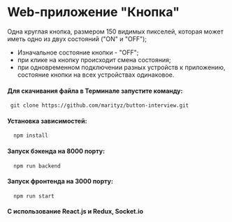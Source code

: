 # Web-приложение "Кнопка"

Одна круглая кнопка, размером 150 видимых пикселей, которая может иметь одно из двух состояний ("ON" и "OFF");
- Изначальное состояние кнопки - "OFF";
- при клике на кнопку происходит смена состояния;
- при одновременном подключении разных устройств к приложению, состояние кнопки на всех устройствах одинаковое.

#### Для скачивания файла в Терминале запустите команду:
     git clone https://github.com/marityz/button-interview.git

#### Установка зависимостей:
      npm install
      
#### Запуск бэкенда на 8000 порту:
      npm run backend
        
#### Запуск фронтенда на 3000 порту:
      npm run start
      
      


#### С использование React.js и Redux,  Socket.io
